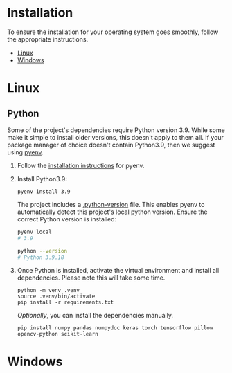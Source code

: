 # Installation

To ensure the installation for your operating system goes smoothly, follow the
appropriate instructions.

- [Linux](#linux)
- [Windows](#windows)

# Linux
## Python
Some of the project's dependencies require Python version 3.9. While some make
it simple to install older versions, this doesn't apply to them all. If your 
package manager of choice doesn't contain Python3.9, then we suggest using
[pyenv](https://github.com/pyenv/pyenv).

1. Follow the [installation instructions](https://github.com/pyenv/pyenv?tab=readme-ov-file#automatic-installer) for pyenv.
2. Install Python3.9:
    ```
    pyenv install 3.9
    ```

    The project includes a [.python-version](../.python-version) file. This
    enables pyenv to automatically detect this project's local python version.
    Ensure the correct Python version is installed:
    ```sh
    pyenv local
    # 3.9

    python --version
    # Python 3.9.18
    ```
3. Once Python is installed, activate the virtual environment and install all
   dependencies. Please note this will take some time.
   ```
   python -m venv .venv
   source .venv/bin/activate
   pip install -r requirements.txt
   ```

   *Optionally*, you can install the dependencies manually.
   ```
   pip install numpy pandas numpydoc keras torch tensorflow pillow opencv-python scikit-learn
   ```

# Windows
